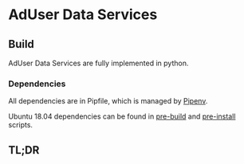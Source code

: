 # AdUser Data Services

## Build
AdUser Data Services are fully implemented in python.

### Dependencies

All dependencies are in Pipfile, which is managed by [Pipenv](https://pipenv.readthedocs.io/en/latest/).

Ubuntu 18.04 dependencies can be found in [pre-build](scripts/pre-build.sh) and [pre-install](scripts/pre-install.sh) scripts.

## TL;DR  
